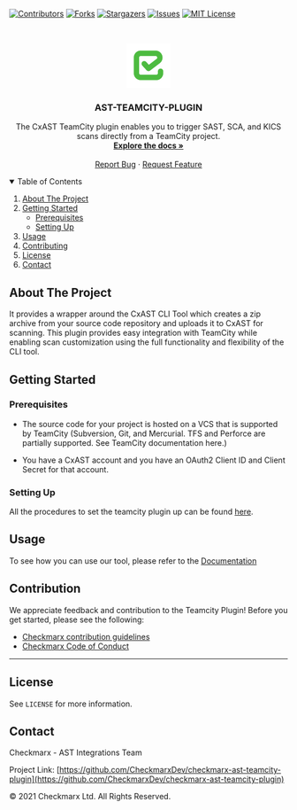 [![Contributors][contributors-shield]][contributors-url]
[![Forks][forks-shield]][forks-url]
[![Stargazers][stars-shield]][stars-url]
[![Issues][issues-shield]][issues-url]
[![MIT License][license-shield]][license-url]



<!-- PROJECT LOGO -->
<br />
<p align="center">
  <a href="">
    <img src="./logo.png" alt="Logo" width="80" height="80">
  </a>

<h3 align="center">AST-TEAMCITY-PLUGIN</h3>

<p align="center">
    The CxAST TeamCity plugin enables you to trigger SAST, SCA, and KICS scans directly from a TeamCity project.
<br />
    <a href="https://checkmarx.atlassian.net/wiki/spaces/AST/pages/6023875112/TeamCity+Plugin"><strong>Explore the docs »</strong></a>
    <br />
    <br />
    <a href="https://github.com/CheckmarxDev/checkmarx-ast-teamcity-plugin/issues/new">Report Bug</a>
    ·
    <a href="https://github.com/CheckmarxDev/checkmarx-ast-teamcity-plugin/issues/new">Request Feature</a>
  </p>
</p>



<!-- TABLE OF CONTENTS -->
<details open="open">
  <summary>Table of Contents</summary>
  <ol>
    <li>
      <a href="#about-the-project">About The Project</a>
    </li>
    <li>
      <a href="#getting-started">Getting Started</a>
      <ul>
        <li><a href="#prerequisites">Prerequisites</a></li>
        <li><a href="#setting-up">Setting Up</a></li>
      </ul>
    </li>
    <li><a href="#usage">Usage</a></li>
    <li><a href="#contributing">Contributing</a></li>
    <li><a href="#license">License</a></li>
    <li><a href="#contact">Contact</a></li>
  </ol>
</details>



<!-- ABOUT THE PROJECT -->
## About The Project

It provides a wrapper around the CxAST CLI Tool which creates a zip archive from your source code repository and uploads 
it to CxAST for scanning. This plugin provides easy integration with TeamCity while enabling scan customization using the 
full functionality and flexibility of the CLI tool.

<!-- GETTING STARTED -->
## Getting Started


### Prerequisites

- The source code for your project is hosted on a VCS that is supported by TeamCity (Subversion, Git, and Mercurial. 
TFS and Perforce are partially supported. See TeamCity documentation here.)

- You have a CxAST account and you have an OAuth2 Client ID and Client Secret for that account.

### Setting Up


All the procedures to set the teamcity plugin up can be found [here](https://checkmarx.atlassian.net/wiki/spaces/AST/pages/6022729247/Installing+the+TeamCity+CxAST+Plugin).



## Usage

To see how you can use our tool, please refer to the [Documentation](https://checkmarx.atlassian.net/wiki/spaces/AST/pages/6023875112/TeamCity+Plugin)


## Contribution

We appreciate feedback and contribution to the Teamcity Plugin! Before you get started, please see the following:

- [Checkmarx contribution guidelines](docs/contributing.md)
- [Checkmarx Code of Conduct](docs/code_of_conduct.md)

** **

<!-- LICENSE -->
## License
See `LICENSE` for more information.

<!-- CONTACT -->
## Contact

Checkmarx - AST Integrations Team

Project Link: [https://github.com/CheckmarxDev/checkmarx-ast-teamcity-plugin](https://github.com/CheckmarxDev/checkmarx-ast-teamcity-plugin)


© 2021 Checkmarx Ltd. All Rights Reserved.

<!-- MARKDOWN LINKS & IMAGES -->
<!-- https://www.markdownguide.org/basic-syntax/#reference-style-links -->
[contributors-shield]: https://img.shields.io/github/contributors/CheckmarxDev/checkmarx-ast-teamcity-plugin.svg?style=flat-square
[contributors-url]: https://github.com/CheckmarxDev/checkmarx-ast-teamcity-plugin/graphs/contributors
[forks-shield]: https://img.shields.io/github/forks/CheckmarxDev/checkmarx-ast-teamcity-plugin.svg?style=flat-square
[forks-url]: https://github.com/CheckmarxDev/checkmarx-ast-teamcity-plugin/network/members
[stars-shield]: https://img.shields.io/github/stars/CheckmarxDev/checkmarx-ast-teamcity-plugin.svg?style=flat-square
[stars-url]: https://github.com/CheckmarxDev/checkmarx-ast-teamcity-plugin/stargazers
[issues-shield]: https://img.shields.io/github/issues/CheckmarxDev/checkmarx-ast-teamcity-plugin.svg?style=flat-square
[issues-url]: https://github.com/CheckmarxDev/checkmarx-ast-teamcity-plugin/issues
[license-shield]: https://img.shields.io/github/license/CheckmarxDev/checkmarx-ast-teamcity-plugin.svg?style=flat-square
[license-url]: https://github.com/CheckmarxDev/checkmarx-ast-teamcity-plugin/blob/master/LICENSE
[product-screenshot]: images/screenshot.png